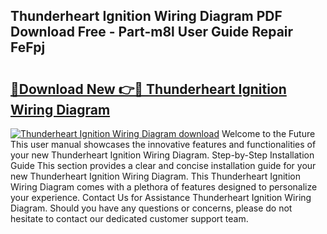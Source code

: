 ## Thunderheart Ignition Wiring Diagram PDF Download Free - Part-m8l User Guide Repair FeFpj

# <h2><a href="http://dfuoe4m.blite.top/?on=Thunderheart+Ignition+Wiring+Diagram">🔗Download New 👉🔴 Thunderheart Ignition Wiring Diagram</a></h2>

[![Thunderheart Ignition Wiring Diagram download](https://i.imgur.com/lujVjoI.png)](http://dfuoe4m.blite.top/?on=Thunderheart+Ignition+Wiring+Diagram)
Welcome to the Future This user manual showcases the innovative features and functionalities of your new Thunderheart Ignition Wiring Diagram. Step-by-Step Installation Guide This section provides a clear and concise installation guide for your new Thunderheart Ignition Wiring Diagram. This Thunderheart Ignition Wiring Diagram comes with a plethora of features designed to personalize your experience. Contact Us for Assistance Thunderheart Ignition Wiring Diagram. Should you have any questions or concerns, please do not hesitate to contact our dedicated customer support team.
